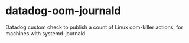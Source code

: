 # datadog-oom-journald
Datadog custom check to publish a count of Linux oom-killer actions, for machines with systemd-journald
